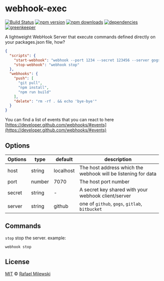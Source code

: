 # webhook-exec

[![Build Status](https://travis-ci.org/milewski/webhook-exec.svg?branch=master)](https://travis-ci.org/milewski/webhook-exec)
[![npm version](https://badge.fury.io/js/webhook-exec.svg)](https://badge.fury.io/js/webhook-exec)
[![npm downloads](https://img.shields.io/npm/dm/webhook-exec.svg)](https://www.npmjs.com/package/webhook-exec)
[![dependencies](https://david-dm.org/milewski/webhook-exec.svg)](https://www.npmjs.com/package/webhook-exec)
[![greenkeeper](https://badges.greenkeeper.io/milewski/webhook-exec.svg)](https://greenkeeper.io)

A lightweight WebHook Server that execute commands defined directly on your packages.json file, how?

```json
{
  "scripts": {
    "start-webhook": "webhook --port 1234 --secret 123456 --server gogs",
    "stop-webhook": "webhook stop"
  },
  "webhooks": {
    "push": [
      "git pull",
      "npm install",
      "npm run build"
    ],
    "delete": "rm -rf . && echo 'bye-bye'"
  }
}
```

You can find a list of events that you can react to here [https://developer.github.com/webhooks/#events](https://developer.github.com/webhooks/#events)

## Options

| Options | type   | default   | description                                                   |
|---------|--------|-----------|---------------------------------------------------------------|
| host    | string | localhost | The host address which the webhook will be listening for data |
| port    | number | 7070      | The host port number                                          |
| secret  | string | -         | A secret key shared with your webhook client/server           |
| server  | string | github    | one of `github`, `gogs`, `gitlab`, `bitbucket`                |

## Commands

`stop` stop the server. example:

```
webhook stop
```

## License 

[MIT](LICENSE) © [Rafael Milewski](https://rafael-milewski.com?github=readme)
